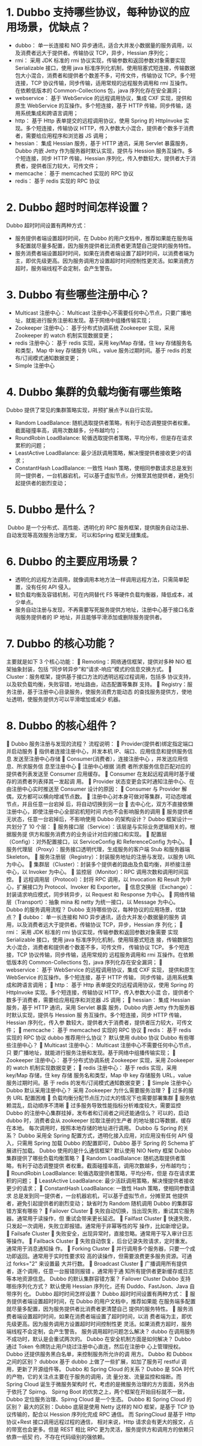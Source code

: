 # 1. Dubbo 支持哪些协议，每种协议的应用场景，优缺点？

* dubbo： 单一长连接和 NIO 异步通讯，适合大并发小数据量的服务调用，以及消费者远大于提供者。传输协议 TCP，异步，Hessian 序列化；
* rmi： 采用 JDK 标准的 rmi 协议实现，传输参数和返回参数对象需要实现Serializable 接口，使用 java 标准序列化机制，使用阻塞式短连接，传输数据包大小混合，消费者和提供者个数差不多，可传文件，传输协议 TCP。多个短连接，TCP 协议传输，同步传输，适用常规的远程服务调用和 rmi 互操作。在依赖低版本的 Common-Collections 包，java 序列化存在安全漏洞；
* webservice： 基于 WebService 的远程调用协议，集成 CXF 实现，提供和原生 WebService 的互操作。多个短连接，基于 HTTP 传输，同步传输，适用系统集成和跨语言调用；
* http： 基于 Http 表单提交的远程调用协议，使用 Spring 的 HttpInvoke 实现。多个短连接，传输协议 HTTP，传入参数大小混合，提供者个数多于消费者，需要给应用程序和浏览器 JS 调用；
* hessian： 集成 Hessian 服务，基于 HTTP 通讯，采用 Servlet 暴露服务，Dubbo 内嵌 Jetty 作为服务器时默认实现，提供与 Hession 服务互操作。多个短连接，同步 HTTP 传输，Hessian 序列化，传入参数较大，提供者大于消费者，提供者压力较大，可传文件；
* memcache： 基于 memcached 实现的 RPC 协议
* redis： 基于 redis 实现的 RPC 协议

# 2. Dubbo 超时时间怎样设置？

Dubbo 超时时间设置有两种方式：

* 服务提供者端设置超时时间，在 Dubbo 的用户文档中，推荐如果能在服务端多配置就尽量多配置，因为服务提供者比消费者更清楚自己提供的服务特性。
* 服务消费者端设置超时时间，如果在消费者端设置了超时时间，以消费者端为主，即优先级更高。因为服务调用方设置超时时间控制性更灵活。如果消费方超时，服务端线程不会定制，会产生警告。

# 3. Dubbo 有些哪些注册中心？

* Multicast 注册中心： Multicast 注册中心不需要任何中心节点，只要广播地址，就能进行服务注册和发现。基于网络中组播传输实现；
* Zookeeper 注册中心： 基于分布式协调系统 Zookeeper 实现，采用Zookeeper 的 watch 机制实现数据变更；
* redis 注册中心： 基于 redis 实现，采用 key/Map 存储，住 key 存储服务名和类型，Map 中 key 存储服务 URL，value 服务过期时间。基于 redis 的发
  布/订阅模式通知数据变更；
* Simple 注册中心

# 4. Dubbo 集群的负载均衡有哪些策略　　

Dubbo 提供了常见的集群策略实现，并预扩展点予以自行实现。

* Random LoadBalance: 随机选取提供者策略，有利于动态调整提供者权重。截面碰撞率高，调用次数越多，分布越均匀；
* RoundRobin LoadBalance: 轮循选取提供者策略，平均分布，但是存在请求累积的问题；
* LeastActive LoadBalance: 最少活跃调用策略，解决慢提供者接收更少的请求；
* ConstantHash LoadBalance: 一致性 Hash 策略，使相同参数请求总是发到同一提供者，一台机器宕机，可以基于虚拟节点，分摊至其他提供者，避免引起提供者的剧烈变动；

# 5. Dubbo 是什么？

​	Dubbo 是一个分布式、高性能、透明化的 RPC 服务框架，提供服务自动注册、自动发现等高效服务治理方案， 可以和Spring 框架无缝集成。

# 6. Dubbo 的主要应用场景？

* 透明化的远程方法调用，就像调用本地方法一样调用远程方法，只需简单配置，没有任何 API 侵入。
* 软负载均衡及容错机制，可在内网替代 F5 等硬件负载均衡器，降低成本，减少单点。
* 服务自动注册与发现，不再需要写死服务提供方地址，注册中心基于接口名查询服务提供者的 IP 地址，并且能够平滑添加或删除服务提供者。

# 7. Dubbo 的核心功能？

主要就是如下 3 个核心功能：
 Remoting：网络通信框架，提供对多种 NIO 框架抽象封装，包括
“同步转异步”和“请求-响应”模式的信息交换方式。
 Cluster：服务框架，提供基于接口方法的透明远程过程调用，包括多
协议支持，以及软负载均衡，失败容错，地址路由，动态配置等集群
支持。
 Registry：服务注册，基于注册中心目录服务，使服务消费方能动态
的查找服务提供方，使地址透明，使服务提供方可以平滑增加或减少
机器。

# 8. Dubbo 的核心组件？


Dubbo 服务注册与发现的流程？
流程说明：
 Provider(提供者)绑定指定端口并启动服务
 指供者连接注册中心，并发本机 IP、端口、应用信息和提供服务信息
发送至注册中心存储
 Consumer(消费者），连接注册中心 ，并发送应用信息、所求服务信
息至注册中心
 注册中心根据 消费 者所求服务信息匹配对应的提供者列表发送至
Consumer 应用缓存。
 Consumer 在发起远程调用时基于缓存的消费者列表择其一发起调
用。
 Provider 状态变更会实时通知注册中心、在由注册中心实时推送至
Consumer
设计的原因：
 Consumer 与 Provider 解偶，双方都可以横向增减节点数。
 注册中心对本身可做对等集群，可动态增减节点，并且任意一台宕掉
后，将自动切换到另一台
 去中心化，双方不直接依懒注册中心，即使注册中心全部宕机短时间
内也不会影响服务的调用
 服务提供者无状态，任意一台宕掉后，不影响使用
Dubbo 的架构设计？
Dubbo 框架设计一共划分了 10 个层：
 服务接口层（Service）：该层是与实际业务逻辑相关的，根据服务提
供方和服务消费方的业务设计对应的接口和实现。
 配置层（Config）：对外配置接口，以 ServiceConfig 和
ReferenceConfig 为中心。
 服务代理层（Proxy）：服务接口透明代理，生成服务的客户端 Stub
和服务器端 Skeleton。
 服务注册层（Registry）：封装服务地址的注册与发现，以服务 URL
为中心。
 集群层（Cluster）：封装多个提供者的路由及负载均衡，并桥接注册
中心，以 Invoker 为中心。
 监控层（Monitor）：RPC 调用次数和调用时间监控。
 远程调用层（Protocol）：封将 RPC 调用，以 Invocation 和 Result
为中心，扩展接口为 Protocol、Invoker 和 Exporter。  信息交换层（Exchange）：封装请求响应模式，同步转异步，以
Request 和 Response 为中心。
 网络传输层（Transport）：抽象 mina 和 netty 为统一接口，以
Message 为中心。
Dubbo 的服务调用流程？
Dubbo 支持哪些协议，每种协议的应用场景，优缺点？
 dubbo： 单一长连接和 NIO 异步通讯，适合大并发小数据量的服务
调用，以及消费者远大于提供者。传输协议 TCP，异步，Hessian 序
列化；
 rmi： 采用 JDK 标准的 rmi 协议实现，传输参数和返回参数对象需要
实现 Serializable 接口，使用 java 标准序列化机制，使用阻塞式短连
接，传输数据包大小混合，消费者和提供者个数差不多，可传文件，
传输协议 TCP。 多个短连接，TCP 协议传输，同步传输，适用常规的
远程服务调用和 rmi 互操作。在依赖低版本的 Common-Collections
包，java 序列化存在安全漏洞；
 webservice： 基于 WebService 的远程调用协议，集成 CXF 实现，
提供和原生 WebService 的互操作。多个短连接，基于 HTTP 传输，
同步传输，适用系统集成和跨语言调用；
 http： 基于 Http 表单提交的远程调用协议，使用 Spring 的
HttpInvoke 实现。多个短连接，传输协议 HTTP，传入参数大小混
合，提供者个数多于消费者，需要给应用程序和浏览器 JS 调用；
 hessian： 集成 Hessian 服务，基于 HTTP 通讯，采用 Servlet 暴露
服务，Dubbo 内嵌 Jetty 作为服务器时默认实现，提供与 Hession 服
务互操作。多个短连接，同步 HTTP 传输，Hessian 序列化，传入参
数较大，提供者大于消费者，提供者压力较大，可传文件；
 memcache： 基于 memcached 实现的 RPC 协议
 redis： 基于 redis 实现的 RPC 协议
dubbo 推荐用什么协议？
默认使用 dubbo 协议
Dubbo 有些哪些注册中心？
 Multicast 注册中心： Multicast 注册中心不需要任何中心节点，只
要广播地址，就能进行服务注册和发现。基于网络中组播传输实现；
 Zookeeper 注册中心： 基于分布式协调系统 Zookeeper 实现，采用
Zookeeper 的 watch 机制实现数据变更；
 redis 注册中心： 基于 redis 实现，采用 key/Map 存储，住 key 存储
服务名和类型，Map 中 key 存储服务 URL，value 服务过期时间。基
于 redis 的发布/订阅模式通知数据变更；
 Simple 注册中心
Dubbo 默认采用注册中心？
采用 Zookeeper
为什么需要服务治理？
 过多的服务 URL 配置困难
 负载均衡分配节点压力过大的情况下也需要部署集群
 服务依赖混乱，启动顺序不清晰
 过多服务导致性能指标分析难度较大，需要监控
Dubbo 的注册中心集群挂掉，发布者和订阅者之间还能通信么？
可以的，启动 dubbo 时，消费者会从 zookeeper 拉取注册的生产者
的地址接口等数据，缓存在本地。
每次调用时，按照本地存储的地址进行调用。
Dubbo 与 Spring 的关系？
Dubbo 采用全 Spring 配置方式，透明化接入应用，对应用没有任何
API 侵入，只需用 Spring 加载 Dubbo 的配置即可，Dubbo 基于
Spring 的 Schema 扩展进行加载。
Dubbo 使用的是什么通信框架?
默认使用 NIO Netty 框架
Dubbo 集群提供了哪些负载均衡策略？
 Random LoadBalance: 随机选取提供者策略，有利于动态调整提供
者权重。截面碰撞率高，调用次数越多，分布越均匀；
 RoundRobin LoadBalance: 轮循选取提供者策略，平均分布，但是
存在请求累积的问题；
 LeastActive LoadBalance: 最少活跃调用策略，解决慢提供者接收
更少的请求；
 ConstantHash LoadBalance: 一致性 Hash 策略，使相同参数请求
总是发到同一提供者，一台机器宕机，可以基于虚拟节点，分摊至其
他提供者，避免引起提供者的剧烈变动；
缺省时为 Random 随机调用
Dubbo 的集群容错方案有哪些？
 Failover Cluster
 失败自动切换，当出现失败，重试其它服务器。通常用于读操作，但
重试会带来更长延迟。
 Failfast Cluster
 快速失败，只发起一次调用，失败立即报错。通常用于非幂等性的写
操作，比如新增记录。
 Failsafe Cluster
 失败安全，出现异常时，直接忽略。通常用于写入审计日志等操作。
 Failback Cluster
 失败自动恢复，后台记录失败请求，定时重发。通常用于消息通知操
作。
 Forking Cluster
 并行调用多个服务器，只要一个成功即返回。通常用于实时性要求较
高的读操作，但需要浪费更多服务资源。可通过 forks="2" 来设置最
大并行数。
 Broadcast Cluster
 广播调用所有提供者，逐个调用，任意一台报错则报错 。通常用于通
知所有提供者更新缓存或日志等本地资源信息。
Dubbo 的默认集群容错方案？
Failover Cluster
Dubbo 支持哪些序列化方式？
默认使用 Hessian 序列化，还有 Duddo、FastJson、Java 自带序列
化。
Dubbo 超时时间怎样设置？
Dubbo 超时时间设置有两种方式：
 服务提供者端设置超时时间，在 Dubbo 的用户文档中，推荐如果能
在服务端多配置就尽量多配置，因为服务提供者比消费者更清楚自己
提供的服务特性。
 服务消费者端设置超时时间，如果在消费者端设置了超时时间，以消
费者端为主，即优先级更高。因为服务调用方设置超时时间控制性更
灵活。如果消费方超时，服务端线程不会定制，会产生警告。
服务调用超时问题怎么解决？
dubbo 在调用服务不成功时，默认是会重试两次的。
Dubbo 在安全机制方面是如何解决？
Dubbo 通过 Token 令牌防止用户绕过注册中心直连，然后在注册中
心上管理授权。Dubbo 还提供服务黑白名单，来控制服务所允许的调
用方。
Dubbo 和 Dubbox 之间的区别？
dubbox 基于 dubbo 上做了一些扩展，如加了服务可 restful 调
用，更新了开源组件等。
Dubbo 和 Spring Cloud 的关系？
Dubbo 是 SOA 时代的产物，它的关注点主要在于服务的调用，流
量分发、流量监控和熔断。而 Spring Cloud 诞生于微服务架构时
代，考虑的是微服务治理的方方面面，另外由于依托了 Spirng、
Spirng Boot 的优势之上，两个框架在开始目标就不一致，Dubbo
定位服务治理、Spirng Cloud 是一个生态。
Dubbo 和 Spring Cloud 的区别？
最大的区别：Dubbo 底层是使用 Netty 这样的 NIO 框架，是基于
TCP 协议传输的，配合以 Hession 序列化完成 RPC 通信。
而 SpringCloud 是基于 Http 协议+Rest 接口调用远程过程的通信，
相对来说，Http 请求会有更大的报文，占的带宽也会更多。但是
REST 相比 RPC 更为灵活，服务提供方和调用方的依赖只依靠一纸契
约，不存在代码级别的强依赖。